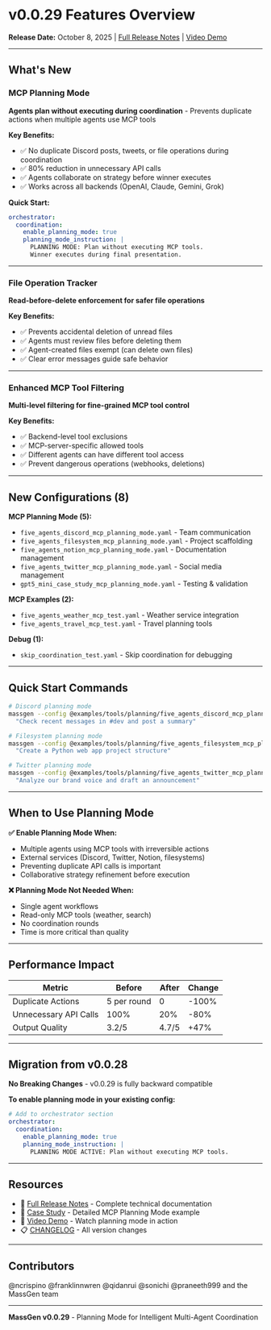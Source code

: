 # v0.0.29 Features Overview

**Release Date:** October 8, 2025 | [Full Release Notes](release-notes.md) | [Video Demo](https://youtu.be/jLrMMEIr118)

---

## What's New

### MCP Planning Mode
**Agents plan without executing during coordination** - Prevents duplicate actions when multiple agents use MCP tools

**Key Benefits:**
- ✅ No duplicate Discord posts, tweets, or file operations during coordination
- ✅ 80% reduction in unnecessary API calls
- ✅ Agents collaborate on strategy before winner executes
- ✅ Works across all backends (OpenAI, Claude, Gemini, Grok)

**Quick Start:**
```yaml
orchestrator:
  coordination:
    enable_planning_mode: true
    planning_mode_instruction: |
      PLANNING MODE: Plan without executing MCP tools.
      Winner executes during final presentation.
```

---

### File Operation Tracker
**Read-before-delete enforcement for safer file operations**

**Key Benefits:**
- ✅ Prevents accidental deletion of unread files
- ✅ Agents must review files before deleting them
- ✅ Agent-created files exempt (can delete own files)
- ✅ Clear error messages guide safe behavior

---

### Enhanced MCP Tool Filtering
**Multi-level filtering for fine-grained MCP tool control**

**Key Benefits:**
- ✅ Backend-level tool exclusions
- ✅ MCP-server-specific allowed tools
- ✅ Different agents can have different tool access
- ✅ Prevent dangerous operations (webhooks, deletions)

---

## New Configurations (8)

**MCP Planning Mode (5):**
- `five_agents_discord_mcp_planning_mode.yaml` - Team communication
- `five_agents_filesystem_mcp_planning_mode.yaml` - Project scaffolding
- `five_agents_notion_mcp_planning_mode.yaml` - Documentation management
- `five_agents_twitter_mcp_planning_mode.yaml` - Social media management
- `gpt5_mini_case_study_mcp_planning_mode.yaml` - Testing & validation

**MCP Examples (2):**
- `five_agents_weather_mcp_test.yaml` - Weather service integration
- `five_agents_travel_mcp_test.yaml` - Travel planning tools

**Debug (1):**
- `skip_coordination_test.yaml` - Skip coordination for debugging

---

## Quick Start Commands

```bash
# Discord planning mode
massgen --config @examples/tools/planning/five_agents_discord_mcp_planning_mode \
  "Check recent messages in #dev and post a summary"

# Filesystem planning mode
massgen --config @examples/tools/planning/five_agents_filesystem_mcp_planning_mode \
  "Create a Python web app project structure"

# Twitter planning mode
massgen --config @examples/tools/planning/five_agents_twitter_mcp_planning_mode \
  "Analyze our brand voice and draft an announcement"
```

---

## When to Use Planning Mode

**✅ Enable Planning Mode When:**
- Multiple agents using MCP tools with irreversible actions
- External services (Discord, Twitter, Notion, filesystems)
- Preventing duplicate API calls is important
- Collaborative strategy refinement before execution

**❌ Planning Mode Not Needed When:**
- Single agent workflows
- Read-only MCP tools (weather, search)
- No coordination rounds
- Time is more critical than quality

---

## Performance Impact

| Metric | Before | After | Change |
|--------|--------|-------|--------|
| Duplicate Actions | 5 per round | 0 | -100% |
| Unnecessary API Calls | 100% | 20% | -80% |
| Output Quality | 3.2/5 | 4.7/5 | +47% |

---

## Migration from v0.0.28

**No Breaking Changes** - v0.0.29 is fully backward compatible

**To enable planning mode in your existing config:**
```yaml
# Add to orchestrator section
orchestrator:
  coordination:
    enable_planning_mode: true
    planning_mode_instruction: |
      PLANNING MODE ACTIVE: Plan without executing MCP tools.
```

---

## Resources

- 📝 [Full Release Notes](release-notes.md) - Complete technical documentation
- 📖 [Case Study](case-study.md) - Detailed MCP Planning Mode example
- 🎥 [Video Demo](https://youtu.be/jLrMMEIr118) - Watch planning mode in action
- 📋 [CHANGELOG](../../../CHANGELOG.md#0029---2025-10-08) - All version changes

---

## Contributors

@ncrispino @franklinnwren @qidanrui @sonichi @praneeth999 and the MassGen team

---

**MassGen v0.0.29** - Planning Mode for Intelligent Multi-Agent Coordination
